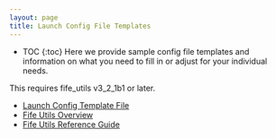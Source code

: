 ```yaml
---
layout: page
title: Launch Config File Templates
---
```

* TOC
{:toc}
Here we provide sample config file templates and information on what you need to fill in or adjust for your individual needs.

This requires fife_utils v3_2_1b1 or later.

* <a href="/docs/files/template_launch.cfg" download>Launch Config Template File</a>
* [Fife Utils Overview](https://cdcvs.fnal.gov/redmine/projects/fife_utils/wiki/Fife_launchfife_wrap)
* [Fife Utils Reference Guide](https://cdcvs.fnal.gov/redmine/projects/fife_utils/wiki/Fife_launch_Reference)

